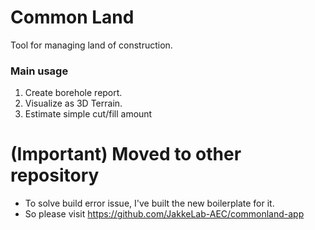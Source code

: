 # Common Land
Tool for managing land of construction.

### Main usage
1. Create borehole report.
2. Visualize as 3D Terrain.
3. Estimate simple cut/fill amount

# (Important) Moved to other repository
- To solve build error issue, I've built the new boilerplate for it.
- So please visit https://github.com/JakkeLab-AEC/commonland-app
